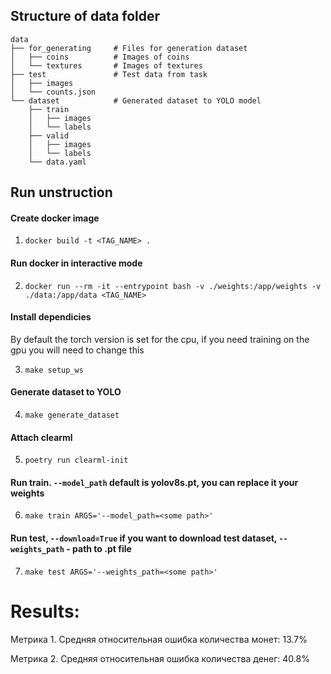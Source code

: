 ## Structure of data folder

```
data
├── for_generating     # Files for generation dataset
│   ├── coins          # Images of coins
│   └── textures       # Images of textures
├── test               # Test data from task
│   ├── images
│   └── counts.json
└── dataset            # Generated dataset to YOLO model
    ├── train
    │   ├── images
    │   └── labels
    ├── valid
    │   ├── images
    │   └── labels
    └── data.yaml
```

## Run unstruction

#### Create docker image

1. `docker build -t <TAG_NAME> .`

#### Run docker in interactive mode

2. `docker run --rm -it --entrypoint bash -v ./weights:/app/weights -v ./data:/app/data <TAG_NAME>`

#### Install dependicies

By default the torch version is set for the cpu, if you need training on the gpu you will need to change this

3. `make setup_ws`

#### Generate dataset to YOLO

4. `make generate_dataset`

#### Attach clearml

5. `poetry run clearml-init`

#### Run train. ```--model_path``` default is yolov8s.pt, you can replace it your weights

6. `make train ARGS='--model_path=<some path>'`

#### Run test, ```--download=True``` if you want to download test dataset, ```--weights_path``` - path to .pt file
7. `make test ARGS='--weights_path=<some path>'`

# Results:
Метрика 1. Средняя относительная ошибка количества монет: 13.7%

Метрика 2. Средняя относительная ошибка количества денег: 40.8%